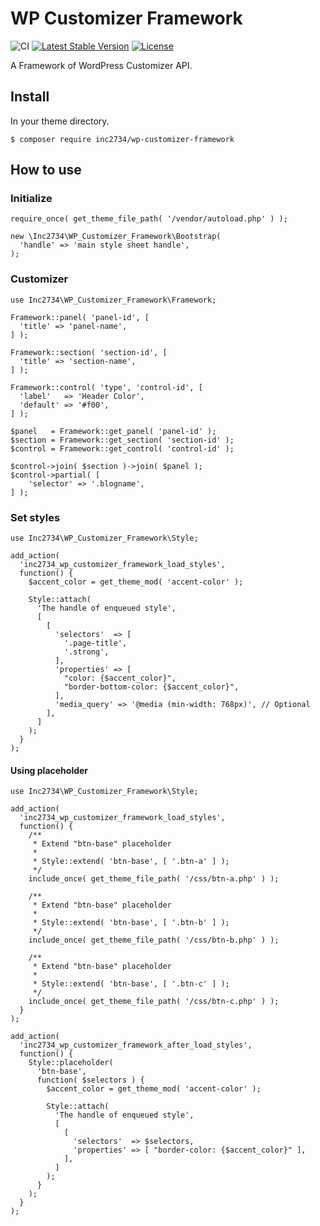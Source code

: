 # WP Customizer Framework

![CI](https://github.com/inc2734/wp-customizer-framework/workflows/CI/badge.svg)
[![Latest Stable Version](https://poser.pugx.org/inc2734/wp-customizer-framework/v/stable)](https://packagist.org/packages/inc2734/wp-customizer-framework)
[![License](https://poser.pugx.org/inc2734/wp-customizer-framework/license)](https://packagist.org/packages/inc2734/wp-customizer-framework)

A Framework of WordPress Customizer API.

## Install

In your theme directory.

```
$ composer require inc2734/wp-customizer-framework
```

## How to use
### Initialize
```
require_once( get_theme_file_path( '/vendor/autoload.php' ) );

new \Inc2734\WP_Customizer_Framework\Bootstrap(
  'handle' => 'main style sheet handle',
);
```

### Customizer
```
use Inc2734\WP_Customizer_Framework\Framework;

Framework::panel( 'panel-id', [
  'title' => 'panel-name',
] );

Framework::section( 'section-id', [
  'title' => 'section-name',
] );

Framework::control( 'type', 'control-id', [
  'label'   => 'Header Color',
  'default' => '#f00',
] );

$panel   = Framework::get_panel( 'panel-id' );
$section = Framework::get_section( 'section-id' );
$control = Framework::get_control( 'control-id' );

$control->join( $section )->join( $panel );
$control->partial( [
	'selector' => '.blogname',
] );
```

### Set styles
```
use Inc2734\WP_Customizer_Framework\Style;

add_action(
  'inc2734_wp_customizer_framework_load_styles',
  function() {
    $accent_color = get_theme_mod( 'accent-color' );

    Style::attach(
      'The handle of enqueued style',
      [
        [
          'selectors'  => [
            '.page-title',
            '.strong',
          ],
          'properties' => [
            "color: {$accent_color}",
            "border-bottom-color: {$accent_color}",
          ],
          'media_query' => '@media (min-width: 768px)', // Optional
        ],
      ]
    );
  }
);
```

#### Using placeholder
```
use Inc2734\WP_Customizer_Framework\Style;

add_action(
  'inc2734_wp_customizer_framework_load_styles',
  function() {
    /**
     * Extend "btn-base" placeholder
     *
     * Style::extend( 'btn-base', [ '.btn-a' ] );
     */
    include_once( get_theme_file_path( '/css/btn-a.php' ) );

    /**
     * Extend "btn-base" placeholder
     *
     * Style::extend( 'btn-base', [ '.btn-b' ] );
     */
    include_once( get_theme_file_path( '/css/btn-b.php' ) );

    /**
     * Extend "btn-base" placeholder
     *
     * Style::extend( 'btn-base', [ '.btn-c' ] );
     */
    include_once( get_theme_file_path( '/css/btn-c.php' ) );
  }
);

add_action(
  'inc2734_wp_customizer_framework_after_load_styles',
  function() {
    Style::placeholder(
      'btn-base',
      function( $selectors ) {
        $accent_color = get_theme_mod( 'accent-color' );

        Style::attach(
          'The handle of enqueued style',
          [
            [
              'selectors'  => $selectors,
              'properties' => [ "border-color: {$accent_color}" ],
            ],
          ]
        );
      }
    );
  }
);
```
